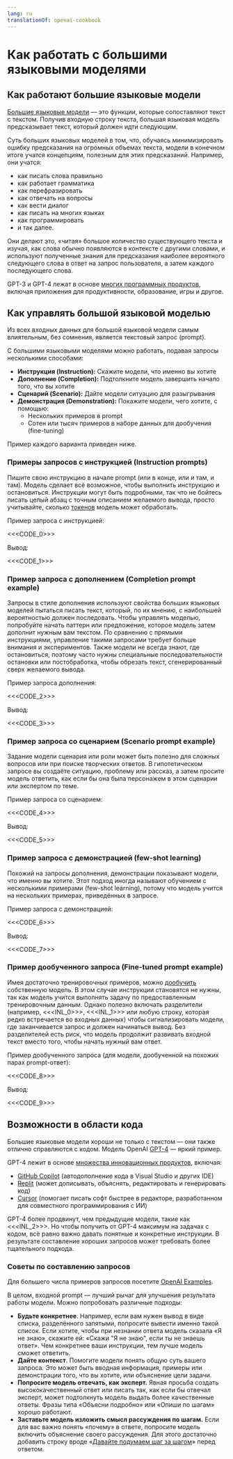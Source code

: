 ```yaml
---
lang: ru
translationOf: openai-cookbook
---
```


# Как работать с большими языковыми моделями

## Как работают большие языковые модели

[Большие языковые модели][Large language models Blog Post] — это функции, которые сопоставляют текст с текстом. Получив входную строку текста, большая языковая модель предсказывает текст, который должен идти следующим.

Суть больших языковых моделей в том, что, обучаясь минимизировать ошибку предсказания на огромных объемах текста, модели в конечном итоге учатся концепциям, полезным для этих предсказаний. Например, они учатся:

- как писать слова правильно
- как работает грамматика
- как перефразировать
- как отвечать на вопросы
- как вести диалог
- как писать на многих языках
- как программировать
- и так далее.

Они делают это, «читая» большое количество существующего текста и изучая, как слова обычно появляются в контексте с другими словами, и используют полученные знания для предсказания наиболее вероятного следующего слова в ответ на запрос пользователя, а затем каждого последующего слова.

GPT-3 и GPT-4 лежат в основе [многих программных продуктов][OpenAI Customer Stories], включая приложения для продуктивности, образование, игры и другое.

## Как управлять большой языковой моделью

Из всех входных данных для большой языковой модели самым влиятельным, без сомнения, является текстовый запрос (prompt).

С большими языковыми моделями можно работать, подавая запросы несколькими способами:

- **Инструкция (Instruction):** Скажите модели, что именно вы хотите
- **Дополнение (Completion):** Подтолкните модель завершить начало того, что вы хотите
- **Сценарий (Scenario):** Дайте модели ситуацию для разыгрывания
- **Демонстрация (Demonstration):** Покажите модели, чего хотите, с помощью:
  - Нескольких примеров в prompt
  - Сотен или тысяч примеров в наборе данных для дообучения (fine-tuning)

Пример каждого варианта приведен ниже.

### Примеры запросов с инструкцией (Instruction prompts)

Пишите свою инструкцию в начале prompt (или в конце, или и там, и там). Модель сделает всё возможное, чтобы выполнить инструкцию и остановиться. Инструкции могут быть подробными, так что не бойтесь писать целый абзац с точным описанием желаемого вывода, просто учитывайте, сколько [токенов](https://help.openai.com/en/articles/4936856-what-are-tokens-and-how-to-count-them) модель может обработать.

Пример запроса с инструкцией:

&lt;&lt;&lt;CODE_0>>>

Вывод:

&lt;&lt;&lt;CODE_1>>>

### Пример запроса с дополнением (Completion prompt example)

Запросы в стиле дополнения используют свойства больших языковых моделей пытаться писать текст, который, по их мнению, с наибольшей вероятностью должен последовать. Чтобы управлять моделью, попробуйте начать паттерн или предложение, которое модель затем дополнит нужным вам текстом. По сравнению с прямыми инструкциями, управление такими запросами требует больше внимания и экспериментов. Также модели не всегда знают, где остановиться, поэтому часто нужны специальные последовательности остановки или постобработка, чтобы обрезать текст, сгенерированный сверх желаемого вывода.

Пример запроса дополнения:

&lt;&lt;&lt;CODE_2>>>

Вывод:

&lt;&lt;&lt;CODE_3>>>

### Пример запроса со сценарием (Scenario prompt example)

Задание модели сценария или роли может быть полезно для сложных вопросов или при поиске творческих ответов. В гипотетическом запросе вы создаёте ситуацию, проблему или рассказ, а затем просите модель ответить, как если бы она была персонажем в этом сценарии или экспертом по теме.

Пример запроса со сценарием:

&lt;&lt;&lt;CODE_4>>>

Вывод:

&lt;&lt;&lt;CODE_5>>>

### Пример запроса с демонстрацией (few-shot learning)

Похожий на запросы дополнения, демонстрации показывают модели, что именно вы хотите. Этот подход иногда называют обучением с несколькими примерами (few-shot learning), потому что модель учится на нескольких примерах, приведённых в запросе.

Пример запроса с демонстрацией:

&lt;&lt;&lt;CODE_6>>>

Вывод:

&lt;&lt;&lt;CODE_7>>>

### Пример дообученного запроса (Fine-tuned prompt example)

Имея достаточно тренировочных примеров, можно [дообучить][Fine Tuning Docs] собственную модель. В этом случае инструкции становятся не нужны, так как модель учится выполнять задачу по предоставленным тренировочным данным. Однако полезно включать разделители (например, &lt;&lt;&lt;INL_0>>>, &lt;&lt;&lt;INL_1>>> или любую строку, которая редко встречается во входных данных) чтобы сигнализировать модели, где заканчивается запрос и должен начинаться вывод. Без разделителей есть риск, что модель продолжит развивать входной текст вместо того, чтобы начать нужный вам ответ.

Пример дообученного запроса (для модели, дообученной на похожих парах prompt-ответ):

&lt;&lt;&lt;CODE_8>>>

Вывод:

&lt;&lt;&lt;CODE_9>>>

## Возможности в области кода

Большие языковые модели хороши не только с текстом — они также отлично справляются с кодом. Модель OpenAI [GPT-4][GPT-4 and GPT-4 Turbo] — яркий пример.

GPT-4 лежит в основе [множества инновационных продуктов][OpenAI Customer Stories], включая:

- [GitHub Copilot] (автодополнение кода в Visual Studio и других IDE)
- [Replit](https://replit.com/) (может дописывать, объяснять, редактировать и генерировать код)
- [Cursor](https://cursor.sh/) (помогает писать софт быстрее в редакторе, разработанном для совместного программирования с ИИ)

GPT-4 более продвинут, чем предыдущие модели, такие как &lt;&lt;&lt;INL_2>>>. Но чтобы получить от GPT-4 максимум на задачах с кодом, всё равно важно давать понятные и конкретные инструкции. В результате составление хороших запросов может требовать более тщательного подхода.

### Советы по составлению запросов

Для большего числа примеров запросов посетите [OpenAI Examples][OpenAI Examples].

В целом, входной prompt — лучший рычаг для улучшения результата работы модели. Можно попробовать различные подходы:

- **Будьте конкретнее**. Например, если вам нужен вывод в виде списка, разделённого запятыми, попросите вывести именно такой список. Если хотите, чтобы при незнании ответа модель сказала «Я не знаю», скажите ей: «Скажи "Я не знаю", если ты не знаешь ответ». Чем конкретнее ваши инструкции, тем лучше модель сможет ответить.
- **Дайте контекст**. Помогите модели понять общую суть вашего запроса. Это может быть вводная информация, примеры или демонстрации того, что вы хотите, или объяснение цели задачи.
- **Попросите модель отвечать, как эксперт.** Явная просьба создать высококачественный ответ или писать так, как если бы отвечал эксперт, может подтолкнуть модель выдать более качественные ответы. Фразы типа «Объясни подробно» или «Опиши по шагам» хорошо работают.
- **Заставьте модель изложить смысл рассуждения по шагам.** Если для вас важно понять «почему» в ответе, попросите модель включить объяснение своего рассуждения. Для этого достаточно добавить строку вроде «[Давайте подумаем шаг за шагом](https://arxiv.org/abs/2205.11916)» перед ответом.

[Fine Tuning Docs]: https://platform.openai.com/docs/guides/fine-tuning  
[OpenAI Customer Stories]: https://openai.com/customer-stories  
[Large language models Blog Post]: https://openai.com/research/better-language-models  
[GitHub Copilot]: https://github.com/features/copilot/  
[GPT-4 and GPT-4 Turbo]: https://platform.openai.com/docs/models/gpt-4-and-gpt-4-turbo  
[GPT3 Apps Blog Post]: https://openai.com/blog/gpt-3-apps/  
[OpenAI Examples]: https://platform.openai.com/examples
